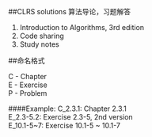 ##CLRS solutions
算法导论，习题解答
1. Introduction to Algorithms, 3rd edition
2. Code sharing
3. Study notes

##命名格式

C - Chapter </br>
E - Exercise</br>
P - Problem </br>

####Example:
C_2.3.1:    Chapter 2.3.1 </br>
E_2.3-5.2:  Exercise 2.3-5, 2nd version </br>
E_10.1-5~7: Exercise 10.1-5 ~ 10.1-7 </br>
